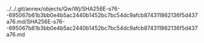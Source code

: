 ../../.git/annex/objects/Qw/Wj/SHA256E-s76--695067b61b3bb0e4b5ac2440b1452bc7bc54dc9afcb874311862136f5d437a76.md/SHA256E-s76--695067b61b3bb0e4b5ac2440b1452bc7bc54dc9afcb874311862136f5d437a76.md